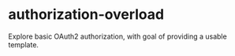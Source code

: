 authorization-overload
======================

Explore basic OAuth2 authorization, with goal of providing a usable template.
